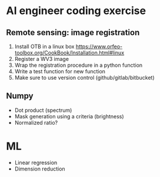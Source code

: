 # AI engineer coding exercise

## Remote sensing: image registration

1. Install OTB in a linux box https://www.orfeo-toolbox.org/CookBook/Installation.html#linux 
1. Register a WV3 image 
1. Wrap the registration procedure in a python function
1. Write a test function for new function
1. Make sure to use version control (github/gitlab/bitbucket)

## Numpy
* Dot product (spectrum)
* Mask generation using a criteria (brightness)
* Normalized ratio?

# ML
* Linear regression
* Dimension reduction
